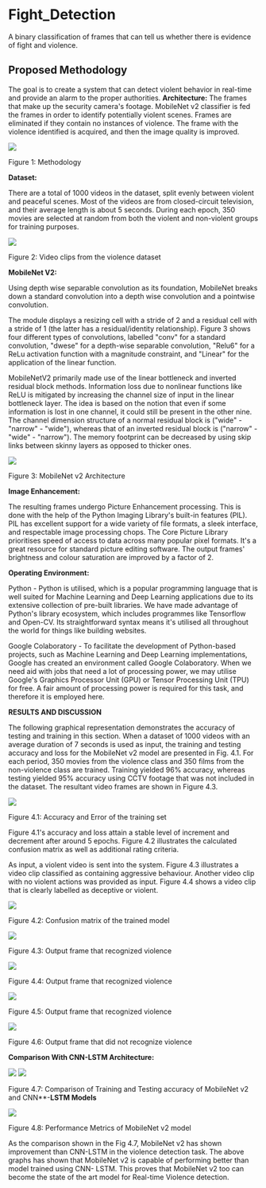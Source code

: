 # Fight_Detection
A binary classification of frames that can tell us whether there is evidence of fight and violence.
## Proposed Methodology
The goal is to create a system that can detect violent behavior in real-time and 
provide an alarm to the proper authorities.
**Architecture:**
The frames that make up the security camera's footage. MobileNet v2 classifier 
is fed the frames in order to identify potentially violent scenes. Frames are 
eliminated if they contain no instances of violence. The frame with the violence 
identified is acquired, and then the image quality is improved.

![](Aspose.Words.6c1d07dc-7120-4b1a-af5b-29f7f4e8c982.005.png)

Figure 1: Methodology 

**Dataset:**  

There are a total of 1000 videos in the dataset, split evenly between violent and peaceful scenes. Most of the videos are from closed-circuit television, and their average length is about 5 seconds. During each epoch, 350 movies are selected at random from both the violent and non-violent groups for training purposes. 

![](Aspose.Words.6c1d07dc-7120-4b1a-af5b-29f7f4e8c982.006.jpeg)

Figure 2: Video clips from the violence dataset 

**MobileNet V2:**  

Using depth wise separable convolution as its foundation, MobileNet breaks down a standard convolution  into a depth wise convolution and a pointwise convolution. 

The module displays a resizing cell with a stride of 2 and a residual cell with a stride of 1 (the latter has a residual/identity relationship). Figure 3 shows four different  types  of  convolutions,  labelled  "conv"  for  a  standard  convolution, "dwese" for a depth-wise separable convolution, "Relu6" for a ReLu activation function with a magnitude constraint, and "Linear" for the application of the linear function. 

MobileNetV2 primarily made use of the linear bottleneck and inverted residual block  methods.  Information  loss  due  to  nonlinear  functions  like  ReLU  is mitigated by increasing the channel size of input in the linear bottleneck layer. The idea is based on the notion that even if some information is lost in one channel,  it  could  still  be  present  in  the  other  nine.  The  channel  dimension structure of a normal residual block is ("wide" - "narrow" - "wide"), whereas that of an inverted residual block is ("narrow" - "wide" - "narrow"). The memory footprint can be decreased by using skip links between skinny layers as opposed to thicker ones. 

![](Aspose.Words.6c1d07dc-7120-4b1a-af5b-29f7f4e8c982.007.png)

Figure 3: MobileNet v2 Architecture 

**Image Enhancement:**  

The resulting frames undergo Picture Enhancement processing. This is done with the help of the Python Imaging Library's built-in features (PIL). PIL has excellent support for a wide variety of file formats, a sleek interface, and respectable image processing chops. The Core Picture Library prioritises speed of access to data across  many popular pixel  formats. It's a great resource  for standard picture editing  software.  The  output  frames'  brightness  and  colour  saturation  are improved by a factor of 2. 

**Operating Environment:** 

Python - Python is utilised, which is a popular programming language that is well suited for Machine Learning and Deep Learning applications due to its extensive collection of pre-built libraries. We have made advantage of Python's library ecosystem,  which  includes  programmes  like  Tensorflow  and  Open-CV.  Its straightforward syntax means it's utilised all throughout the world for things like building websites. 

Google Colaboratory - To facilitate the development of Python-based projects, such  as  Machine  Learning  and  Deep  Learning  implementations,  Google  has created an environment called Google Colaboratory. When we need aid with jobs that need a lot of processing power, we may utilise Google's Graphics Processor Unit  (GPU)  or  Tensor  Processing  Unit  (TPU)  for  free.  A  fair  amount  of processing power is required for this task, and therefore it is employed here. 

**RESULTS AND DISCUSSION** 

The following graphical representation demonstrates the accuracy of testing and training in this section. When a dataset of 1000 videos with an average duration of 7 seconds is used as input, the training and testing accuracy and loss for the MobileNet v2 model are presented in Fig. 4.1. For each period, 350 movies from the violence class and 350 films from the non-violence class are trained. Training yielded  96%  accuracy,  whereas  testing  yielded  95%  accuracy  using  CCTV footage that was not included in the dataset. The resultant video frames are shown in Figure 4.3. 

![](Aspose.Words.6c1d07dc-7120-4b1a-af5b-29f7f4e8c982.008.jpeg)

Figure 4.1: Accuracy and Error of the training set 

Figure 4.1's accuracy and loss attain a stable level of increment and decrement after around 5 epochs. Figure 4.2 illustrates the calculated confusion matrix as well as additional rating criteria. 

As input, a violent video is sent into the system. Figure 4.3 illustrates a video clip classified as containing aggressive behaviour. Another video clip with no violent actions was provided as input.  Figure 4.4 shows a video clip that  is clearly labelled as deceptive or violent. 

![](Aspose.Words.6c1d07dc-7120-4b1a-af5b-29f7f4e8c982.009.jpeg)

Figure 4.2: Confusion matrix of the trained model 

![](Aspose.Words.6c1d07dc-7120-4b1a-af5b-29f7f4e8c982.010.jpeg)

Figure 4.3: Output frame that recognized violence 

![](Aspose.Words.6c1d07dc-7120-4b1a-af5b-29f7f4e8c982.011.jpeg)

Figure 4.4: Output frame that recognized violence 

![](Aspose.Words.6c1d07dc-7120-4b1a-af5b-29f7f4e8c982.012.jpeg)

Figure 4.5: Output frame that recognized violence 

![](Aspose.Words.6c1d07dc-7120-4b1a-af5b-29f7f4e8c982.013.jpeg)

Figure 4.6: Output frame that did not recognize violence 

**Comparison With CNN-LSTM Architecture:** 

![](Aspose.Words.6c1d07dc-7120-4b1a-af5b-29f7f4e8c982.014.png) ![](Aspose.Words.6c1d07dc-7120-4b1a-af5b-29f7f4e8c982.015.png)

Figure 4.7: Comparison of Training and Testing accuracy of MobileNet v2 and CNN**-**LSTM Models** 

![](Aspose.Words.6c1d07dc-7120-4b1a-af5b-29f7f4e8c982.016.png)

Figure 4.8: Performance Metrics of MobileNet v2 model 

As the comparison shown in the Fig 4.7, MobileNet v2 has shown improvement than CNN-LSTM in the violence detection task. The above graphs has shown that MobileNet v2 is capable of performing better than model trained using CNN- LSTM. This proves that MobileNet v2 too can become the state of the art model for Real-time Violence detection.
